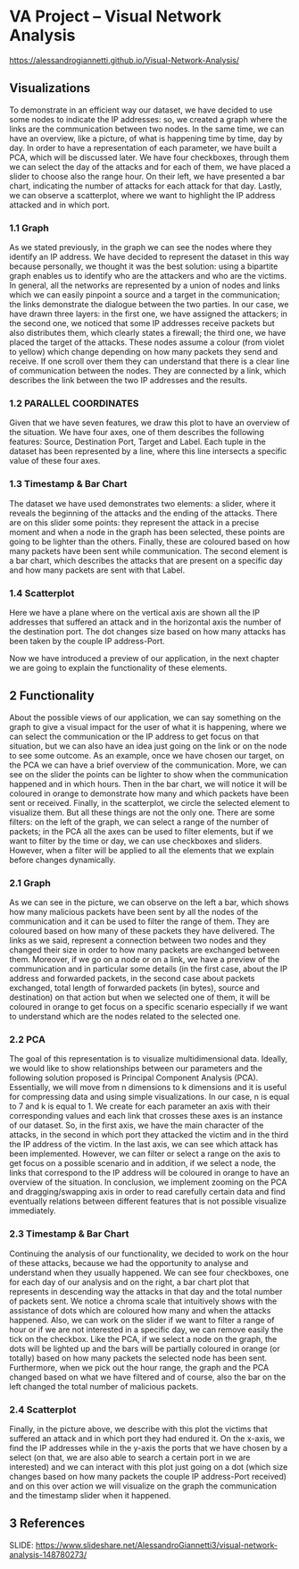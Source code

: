 # VA Project – Visual Network Analysis 
https://alessandrogiannetti.github.io/Visual-Network-Analysis/
## Visualizations
To demonstrate in an efficient way our dataset, we have decided to use some nodes to indicate the IP addresses: so, we created a graph where the links are the communication between two nodes.
In the same time, we can have an overview, like a picture, of what is happening time by time, day by day.
In order to have a representation of each parameter, we have built a PCA, which will be discussed later.
We have four checkboxes, through them we can select the day of the attacks and for each of them, we have placed a slider to choose also the range hour. On their left, we have presented a bar chart, indicating the number of attacks for each attack for that day.
Lastly, we can observe a scatterplot, where we want to highlight the IP address attacked and in which port.
### 1.1	Graph
As we stated previously, in the graph we can see the nodes where they identify an IP address. We have decided to represent the dataset in this way because personally, we thought it was the best solution: using a bipartite graph enables us to identify who are the attackers and who are the victims. In general, all the networks are represented by a union of nodes and links which we can easily pinpoint a source and a target in the communication; the links demonstrate the dialogue between the two parties. In our case, we have drawn three layers: in the first one, we have assigned the attackers; in the second one, we noticed that some IP addresses receive packets but also distributes them, which clearly states a firewall; the third one, we have placed the target of the attacks.
These nodes assume a colour (from violet to yellow) which change depending on how many packets they send and receive. If one scroll over them they can understand that there is a clear line of communication between the nodes.
They are connected by a link, which describes the link between the two IP addresses and the results.
### 1.2	PARALLEL COORDINATES
Given that we have seven features, we draw this plot to have an overview of the situation. We have four axes, one of them describes the following features: Source, Destination Port, Target and Label.
Each tuple in the dataset has been represented by a line, where this line intersects a specific value of these four axes.
### 1.3	Timestamp & Bar Chart
The dataset we have used demonstrates two elements: a slider, where it reveals the beginning of the attacks and the ending of the attacks. There are on this slider some points: they represent the attack in a precise moment and when a node in the graph has been selected, these points are going to be lighter than the others. Finally, these are coloured based on how many packets have been sent while communication.
The second element is a bar chart, which describes the attacks that are present on a specific day and how many packets are sent with that Label.
### 1.4	Scatterplot
Here we have a plane where on the vertical axis are shown all the IP addresses that suffered an attack and in the horizontal axis the number of the destination port. The dot changes size based on how many attacks has been taken by the couple IP address-Port.

Now we have introduced a preview of our application, in the next chapter we are going to explain the functionality of these elements.
## 2	Functionality
About the possible views of our application, we can say something on the graph to give a visual impact for the user of what it is happening, where we can select the communication or the IP address to get focus on that situation, but we can also have an idea just going on the link or on the node to see some outcome.
As an example, once we have chosen our target, on the PCA we can have a brief overview of the communication. More, we can see on the slider the points can be lighter to show when the communication happened and in which hours.
Then in the bar chart, we will notice it will be coloured in orange to demonstrate how many and which packets have been sent or received. 
Finally, in the scatterplot, we circle the selected element to visualize them.
But all these things are not the only one.
There are some filters: on the left of the graph, we can select a range of the number of packets; in the PCA all the axes can be used to filter elements, but if we want to filter by the time or day, we can use checkboxes and sliders. However, when a filter will be applied to all the elements that we explain before changes dynamically.
### 2.1	Graph
As we can see in the picture, we can observe on the left a bar, which shows how many malicious packets have been sent by all the nodes of the communication and it can be used to filter the range of them. They are coloured based on how many of these packets they have delivered.
The links as we said, represent a connection between two nodes and they changed their size in order to how many packets are exchanged between them.
Moreover, if we go on a node or on a link, we have a preview of the communication and in particular some details (in the first case, about the IP address and forwarded packets, in the second case about packets exchanged, total length of forwarded packets (in bytes), source and destination) on that action but when we selected one of them, it will be coloured in orange to get focus on a specific scenario especially if we want to understand which are the nodes related to the selected one. 
### 2.2	PCA
The goal of this representation is to visualize multidimensional data. Ideally, we would like to show relationships between our parameters and the following solution proposed is Principal Component Analysis (PCA).
Essentially, we will move from n dimensions to k dimensions and it is useful for compressing data and using simple visualizations. In our case, n is equal to 7 and k is equal to 1.
We create for each parameter an axis with their corresponding values and each link that crosses these axes is an instance of our dataset.
So, in the first axis, we have the main character of the attacks, in the second in which port they attacked the victim and in the third the IP address of the victim. In the last axis, we can see which attack has been implemented.
However, we can filter or select a range on the axis to get focus on a possible scenario and in addition, if we select a node, the links that correspond to the IP address will be coloured in orange to have an overview of the situation.
In conclusion, we implement zooming on the PCA and dragging/swapping axis in order to read carefully certain data and find eventually relations between different features that is not possible visualize immediately.
### 2.3	Timestamp & Bar Chart
Continuing the analysis of our functionality, we decided to work on the hour of these attacks, because we had the opportunity to analyse and understand when they usually happened. We can see four checkboxes, one for each day of our analysis and on the right, a bar chart plot that represents in descending way the attacks in that day and the total number of packets sent. 
We notice a chroma scale that intuitively shows with the assistance of dots which are coloured how many and when the attacks happened. Also, we can work on the slider if we want to filter a range of hour or if we are not interested in a specific day, we can remove easily the tick on the checkbox.
Like the PCA, if we select a node on the graph, the dots will be lighted up and the bars will be partially coloured in orange (or totally) based on how many packets the selected node has been sent. Furthermore, when we pick out the hour range, the graph and the PCA changed based on what we have filtered and of course, also the bar on the left changed the total number of malicious packets.
### 2.4	Scatterplot
Finally, in the picture above, we describe with this plot the victims that suffered an attack and in which port they had endured it.
On the x-axis, we find the IP addresses while in the y-axis the ports that we have chosen by a select (on that, we are also able to search a certain port in we are interested) and we can interact with this plot just going on a dot (which size changes based on how many packets the couple IP address-Port received) and on this over action we will visualize on the graph the communication and the timestamp slider when it happened.

## 3 References
SLIDE: 	https://www.slideshare.net/AlessandroGiannetti3/visual-network-analysis-148780273/
